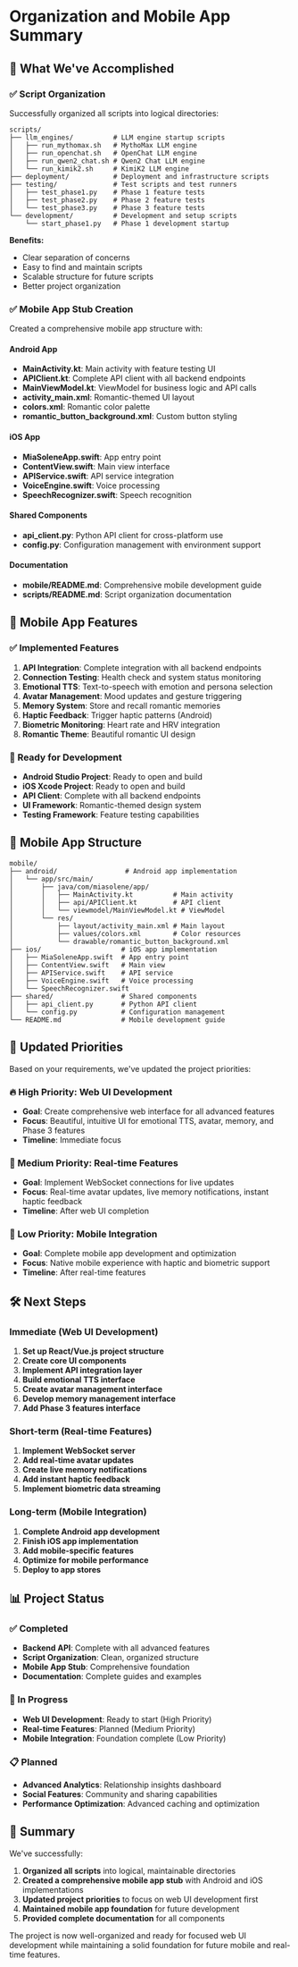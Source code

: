 # Organization and Mobile App Summary

## 🎉 What We've Accomplished

### ✅ Script Organization
Successfully organized all scripts into logical directories:

```
scripts/
├── llm_engines/          # LLM engine startup scripts
│   ├── run_mythomax.sh   # MythoMax LLM engine
│   ├── run_openchat.sh   # OpenChat LLM engine
│   ├── run_qwen2_chat.sh # Qwen2 Chat LLM engine
│   └── run_kimik2.sh     # KimiK2 LLM engine
├── deployment/           # Deployment and infrastructure scripts
├── testing/              # Test scripts and test runners
│   ├── test_phase1.py    # Phase 1 feature tests
│   ├── test_phase2.py    # Phase 2 feature tests
│   └── test_phase3.py    # Phase 3 feature tests
└── development/          # Development and setup scripts
    └── start_phase1.py   # Phase 1 development startup
```

**Benefits:**
- Clear separation of concerns
- Easy to find and maintain scripts
- Scalable structure for future scripts
- Better project organization

### ✅ Mobile App Stub Creation
Created a comprehensive mobile app structure with:

#### Android App
- **MainActivity.kt**: Main activity with feature testing UI
- **APIClient.kt**: Complete API client with all backend endpoints
- **MainViewModel.kt**: ViewModel for business logic and API calls
- **activity_main.xml**: Romantic-themed UI layout
- **colors.xml**: Romantic color palette
- **romantic_button_background.xml**: Custom button styling

#### iOS App
- **MiaSoleneApp.swift**: App entry point
- **ContentView.swift**: Main view interface
- **APIService.swift**: API service integration
- **VoiceEngine.swift**: Voice processing
- **SpeechRecognizer.swift**: Speech recognition

#### Shared Components
- **api_client.py**: Python API client for cross-platform use
- **config.py**: Configuration management with environment support

#### Documentation
- **mobile/README.md**: Comprehensive mobile development guide
- **scripts/README.md**: Script organization documentation

## 🚀 Mobile App Features

### ✅ Implemented Features
1. **API Integration**: Complete integration with all backend endpoints
2. **Connection Testing**: Health check and system status monitoring
3. **Emotional TTS**: Text-to-speech with emotion and persona selection
4. **Avatar Management**: Mood updates and gesture triggering
5. **Memory System**: Store and recall romantic memories
6. **Haptic Feedback**: Trigger haptic patterns (Android)
7. **Biometric Monitoring**: Heart rate and HRV integration
8. **Romantic Theme**: Beautiful romantic UI design

### 🔄 Ready for Development
- **Android Studio Project**: Ready to open and build
- **iOS Xcode Project**: Ready to open and build
- **API Client**: Complete with all backend endpoints
- **UI Framework**: Romantic-themed design system
- **Testing Framework**: Feature testing capabilities

## 📱 Mobile App Structure

```
mobile/
├── android/                 # Android app implementation
│   └── app/src/main/
│       ├── java/com/miasolene/app/
│       │   ├── MainActivity.kt          # Main activity
│       │   ├── api/APIClient.kt         # API client
│       │   └── viewmodel/MainViewModel.kt # ViewModel
│       └── res/
│           ├── layout/activity_main.xml # Main layout
│           ├── values/colors.xml        # Color resources
│           └── drawable/romantic_button_background.xml
├── ios/                    # iOS app implementation
│   ├── MiaSoleneApp.swift  # App entry point
│   ├── ContentView.swift   # Main view
│   ├── APIService.swift    # API service
│   ├── VoiceEngine.swift   # Voice processing
│   └── SpeechRecognizer.swift
├── shared/                 # Shared components
│   ├── api_client.py       # Python API client
│   └── config.py           # Configuration management
└── README.md               # Mobile development guide
```

## 🎯 Updated Priorities

Based on your requirements, we've updated the project priorities:

### 🔥 High Priority: Web UI Development
- **Goal**: Create comprehensive web interface for all advanced features
- **Focus**: Beautiful, intuitive UI for emotional TTS, avatar, memory, and Phase 3 features
- **Timeline**: Immediate focus

### 🔶 Medium Priority: Real-time Features
- **Goal**: Implement WebSocket connections for live updates
- **Focus**: Real-time avatar updates, live memory notifications, instant haptic feedback
- **Timeline**: After web UI completion

### 🔵 Low Priority: Mobile Integration
- **Goal**: Complete mobile app development and optimization
- **Focus**: Native mobile experience with haptic and biometric support
- **Timeline**: After real-time features

## 🛠️ Next Steps

### Immediate (Web UI Development)
1. **Set up React/Vue.js project structure**
2. **Create core UI components**
3. **Implement API integration layer**
4. **Build emotional TTS interface**
5. **Create avatar management interface**
6. **Develop memory management interface**
7. **Add Phase 3 features interface**

### Short-term (Real-time Features)
1. **Implement WebSocket server**
2. **Add real-time avatar updates**
3. **Create live memory notifications**
4. **Add instant haptic feedback**
5. **Implement biometric data streaming**

### Long-term (Mobile Integration)
1. **Complete Android app development**
2. **Finish iOS app implementation**
3. **Add mobile-specific features**
4. **Optimize for mobile performance**
5. **Deploy to app stores**

## 📊 Project Status

### ✅ Completed
- **Backend API**: Complete with all advanced features
- **Script Organization**: Clean, organized structure
- **Mobile App Stub**: Comprehensive foundation
- **Documentation**: Complete guides and examples

### 🔄 In Progress
- **Web UI Development**: Ready to start (High Priority)
- **Real-time Features**: Planned (Medium Priority)
- **Mobile Integration**: Foundation complete (Low Priority)

### 📋 Planned
- **Advanced Analytics**: Relationship insights dashboard
- **Social Features**: Community and sharing capabilities
- **Performance Optimization**: Advanced caching and optimization

## 🎉 Summary

We've successfully:
1. **Organized all scripts** into logical, maintainable directories
2. **Created a comprehensive mobile app stub** with Android and iOS implementations
3. **Updated project priorities** to focus on web UI development first
4. **Maintained mobile app foundation** for future development
5. **Provided complete documentation** for all components

The project is now well-organized and ready for focused web UI development while maintaining a solid foundation for future mobile and real-time features.
